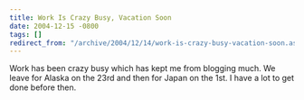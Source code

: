 ```yaml
---
title: Work Is Crazy Busy, Vacation Soon
date: 2004-12-15 -0800
tags: []
redirect_from: "/archive/2004/12/14/work-is-crazy-busy-vacation-soon.aspx/"
---
```


Work has been crazy busy which has kept me from blogging much. We leave
for Alaska on the 23rd and then for Japan on the 1st. I have a lot to
get done before then.

